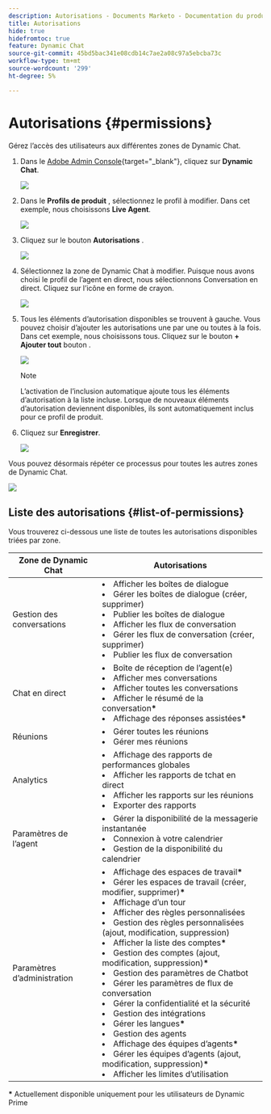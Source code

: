 ```yaml
---
description: Autorisations - Documents Marketo - Documentation du produit
title: Autorisations
hide: true
hidefromtoc: true
feature: Dynamic Chat
source-git-commit: 45bd5bac341e08cdb14c7ae2a08c97a5ebcba73c
workflow-type: tm+mt
source-wordcount: '299'
ht-degree: 5%

---
```


# Autorisations {#permissions}

Gérez l’accès des utilisateurs aux différentes zones de Dynamic Chat.

1. Dans le [Adobe Admin Console](https://adminconsole.adobe.com/){target="_blank"}, cliquez sur **Dynamic Chat**.

   ![](assets/permissions-1.png)

1. Dans le **Profils de produit** , sélectionnez le profil à modifier. Dans cet exemple, nous choisissons **Live Agent**.

   ![](assets/permissions-2.png)

1. Cliquez sur le bouton **Autorisations** .

   ![](assets/permissions-3.png)

1. Sélectionnez la zone de Dynamic Chat à modifier. Puisque nous avons choisi le profil de l’agent en direct, nous sélectionnons Conversation en direct. Cliquez sur l’icône en forme de crayon.

   ![](assets/permissions-4.png)

1. Tous les éléments d’autorisation disponibles se trouvent à gauche. Vous pouvez choisir d’ajouter les autorisations une par une ou toutes à la fois. Dans cet exemple, nous choisissons tous. Cliquez sur le bouton **+ Ajouter tout** bouton .

   ![](assets/permissions-5.png)

   >[!NOTE]
   >
   >L’activation de l’inclusion automatique ajoute tous les éléments d’autorisation à la liste incluse. Lorsque de nouveaux éléments d’autorisation deviennent disponibles, ils sont automatiquement inclus pour ce profil de produit.

1. Cliquez sur **Enregistrer**.

   ![](assets/permissions-6.png)

Vous pouvez désormais répéter ce processus pour toutes les autres zones de Dynamic Chat.

![](assets/permissions-7.png)

## Liste des autorisations {#list-of-permissions}

Vous trouverez ci-dessous une liste de toutes les autorisations disponibles triées par zone.

<table>
<thead>
  <tr>
    <th>Zone de Dynamic Chat</th>
    <th>Autorisations</th>
  </tr>
</thead>
<tbody>
  <tr>
    <td>Gestion des conversations</td>
    <td><li>Afficher les boîtes de dialogue</li>
    <li>Gérer les boîtes de dialogue (créer, supprimer)</li>
    <li>Publier les boîtes de dialogue</li>
    <li>Afficher les flux de conversation</li>
    <li>Gérer les flux de conversation (créer, supprimer)</li>
    <li>Publier les flux de conversation</li></td>
  </tr>
  <tr>
    <td>Chat en direct</td>
    <td><li>Boîte de réception de l’agent(e)</li>
    <li>Afficher mes conversations</li>
    <li>Afficher toutes les conversations</li>
    <li>Afficher le résumé de la conversation<b>*</b></li>
    <li>Affichage des réponses assistées<b>*</b></li></td>
  </tr>
  <tr>
    <td>Réunions</td>
    <td><li>Gérer toutes les réunions</li>
    <li>Gérer mes réunions</li></td>
  </tr>
  <tr>
    <td>Analytics</td>
    <td><li>Affichage des rapports de performances globales</li>
    <li>Afficher les rapports de tchat en direct</li>
    <li>Afficher les rapports sur les réunions</li>
    <li>Exporter des rapports</li></td>
  </tr>
  <tr>
    <td>Paramètres de l’agent</td>
    <td><li>Gérer la disponibilité de la messagerie instantanée</li>
    <li>Connexion à votre calendrier</li>
    <li>Gestion de la disponibilité du calendrier</li></td>
  </tr>
  <tr>
    <td>Paramètres d’administration</td>
    <td><li>Affichage des espaces de travail<b>*</b></li>
    <li>Gérer les espaces de travail (créer, modifier, supprimer)<b>*</b></li>
    <li>Affichage d’un tour</li>
    <li>Afficher des règles personnalisées</li>
    <li>Gestion des règles personnalisées (ajout, modification, suppression)</li>
    <li>Afficher la liste des comptes<b>*</b></li>
    <li>Gestion des comptes (ajout, modification, suppression)<b>*</b></li>
    <li>Gestion des paramètres de Chatbot</li>
    <li>Gérer les paramètres de flux de conversation</li>
    <li>Gérer la confidentialité et la sécurité</li>
    <li>Gestion des intégrations</li>
    <li>Gérer les langues<b>*</b></li>
    <li>Gestion des agents</li>
    <li>Affichage des équipes d’agents<b>*</b></li>
    <li>Gérer les équipes d’agents (ajout, modification, suppression)<b>*</b></li>
    <li>Afficher les limites d’utilisation</li></td>
  </tr>
</tbody>
</table>

**&#42;** Actuellement disponible uniquement pour les utilisateurs de Dynamic Prime
